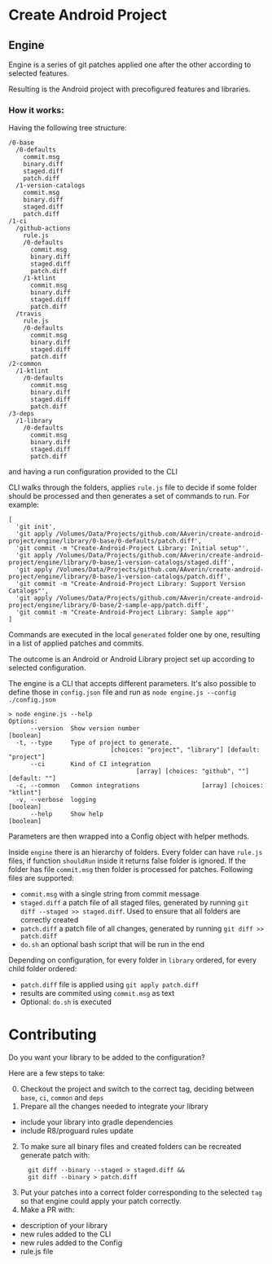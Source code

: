 # Create Android Project

## Engine

Engine is a series of git patches applied one after the other according to selected features.

Resulting is the Android project with precofigured features and libraries.

### How it works:

Having the following tree structure:

```
/0-base
  /0-defaults
    commit.msg
    binary.diff
    staged.diff
    patch.diff
  /1-version-catalogs
    commit.msg
    binary.diff
    staged.diff
    patch.diff
/1-ci
  /github-actions
    rule.js
    /0-defaults
      commit.msg
      binary.diff
      staged.diff
      patch.diff
    /1-ktlint
      commit.msg
      binary.diff
      staged.diff
      patch.diff
  /travis
    rule.js
    /0-defaults
      commit.msg
      binary.diff
      staged.diff
      patch.diff
/2-common
  /1-ktlint
    /0-defaults
      commit.msg
      binary.diff
      staged.diff
      patch.diff
/3-deps
  /1-library
    /0-defaults
      commit.msg
      binary.diff
      staged.diff
      patch.diff
```

and having a run configuration provided to the CLI

CLI walks through the folders, applies `rule.js` file to decide if some folder should be processed and then generates a set of commands to run. For example:

```
[
  'git init',
  'git apply /Volumes/Data/Projects/github.com/AAverin/create-android-project/engine/library/0-base/0-defaults/patch.diff',
  'git commit -m "Create-Android-Project Library: Initial setup"',
  'git apply /Volumes/Data/Projects/github.com/AAverin/create-android-project/engine/library/0-base/1-version-catalogs/staged.diff',
  'git apply /Volumes/Data/Projects/github.com/AAverin/create-android-project/engine/library/0-base/1-version-catalogs/patch.diff',
  'git commit -m "Create-Android-Project Library: Support Version Catalogs"',
  'git apply /Volumes/Data/Projects/github.com/AAverin/create-android-project/engine/library/0-base/2-sample-app/patch.diff',
  'git commit -m "Create-Android-Project Library: Sample app"'
]
```

Commands are executed in the local `generated` folder one by one, resulting in a list of applied patches and commits.

The outcome is an Android or Android Library project set up according to selected configuration.


The engine is a CLI that accepts different parameters.
It's also possible to define those in `config.json` file and run as `node engine.js --config ./config.json`

```
> node engine.js --help                           
Options:
      --version  Show version number                                   [boolean]
  -t, --type     Type of project to generate.
                            [choices: "project", "library"] [default: "project"]
      --ci       Kind of CI integration
                                   [array] [choices: "github", ""] [default: ""]
  -c, --common   Common integrations                 [array] [choices: "ktlint"]
  -v, --verbose  logging                                               [boolean]
      --help     Show help                                             [boolean]
```

Parameters are then wrapped into a Config object with helper methods.

Inside `engine` there is an hierarchy of folders.
Every folder can have `rule.js` files, if function `shouldRun` inside it returns false folder is ignored.
If the folder has file `commit.msg` then folder is processed for patches. Following files are supported:
- `commit.msg` with a single string from commit message
- `staged.diff` a patch file of all staged files, generated by running `git diff --staged >> staged.diff`. Used to ensure that all folders are correctly created
- `patch.diff` a patch file of all changes, generated by running `git diff >> patch.diff`
- `do.sh` an optional bash script that will be run in the end

Depending on configuration, for every folder in `library` ordered, for every child folder ordered:
  - `patch.diff` file is applied using `git apply patch.diff`
  - results are commited using `commit.msg` as text
  - Optional: `do.sh` is executed

# Contributing

Do you want your library to be added to the configuration?

Here are a few steps to take:

0. Checkout the project and switch to the correct tag, deciding between `base`, `ci`, `common` and `deps`
1. Prepare all the changes needed to integrate your library 
  - include your library into gradle dependencies
  - include R8/proguard rules update 
2. To make sure all binary files and created folders can be recreated generate patch with:
    ```
      git diff --binary --staged > staged.diff &&
      git diff --binary > patch.diff
    ```
2. Put your patches into a correct folder corresponding to the selected `tag` so that engine could apply your patch correctly.
3. Make a PR with:
  - description of your library
  - new rules added to the CLI
  - new rules added to the Config
  - rule.js file

